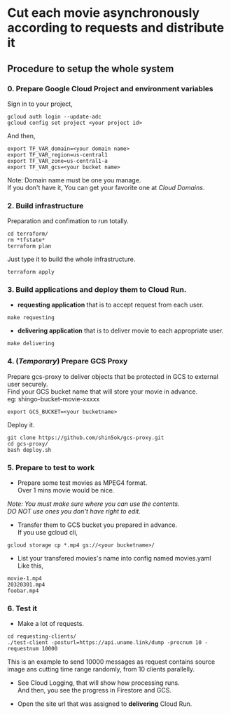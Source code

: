 # Cut each movie asynchronously according to requests and distribute it

## Procedure to setup the whole system
### 0. Prepare Google Cloud Project and environment variables
Sign in to your project,
```
gcloud auth login --update-adc
gcloud config set project <your project id>
```
And then,
```
export TF_VAR_domain=<your domain name>
export TF_VAR_region=us-central1
export TF_VAR_zone=us-central1-a
export TF_VAR_gcs=<your bucket name>
```
Note: Domain name must be one you manage.  
If you don't have it, You can get your favorite one at *Cloud Domains*.

### 2. Build infrastructure
Preparation and confimation to run totally.
```
cd terraform/
rm *tfstate*
terraform plan
```
Just type it to build the whole infrastructure.
```
terraform apply
```

### 3. Build applications and deploy them to Cloud Run.  
- **requesting application** that is to accept request from each user.
```
make requesting
```
- **delivering application** that is to deliver movie to each appropriate user.
```
make delivering
```

### 4. (*Temporary*) Prepare GCS Proxy
Prepare gcs-proxy to deliver objects that be protected in GCS to external user securely.  
Find your GCS bucket name that will store your movie in advance.  
eg: shingo-bucket-movie-xxxxx
```
export GCS_BUCKET=<your bucketname>
```

Deploy it.
```
git clone https://github.com/shin5ok/gcs-proxy.git
cd gcs-proxy/
bash deploy.sh
```

### 5. Prepare to test to work
- Prepare some test movies as MPEG4 format.  
Over 1 mins movie would be nice.  

*Note: You must make sure where you can use the contents.*  
*DO NOT use ones you don't have right to edit.*

- Transfer them to GCS bucket you prepared in advance.   
If you use gcloud cli,
```
gcloud storage cp *.mp4 gs://<your bucketname>/
```

- List your transfered movies's name into config named movies.yaml  
Like this,
```
movie-1.mp4
20320301.mp4
foobar.mp4
```

###  6. Test it
- Make a lot of requests.
```
cd requesting-clients/
./test-client -posturl=https://api.uname.link/dump -procnum 10 -requestnum 10000
```
This is an example to send 10000 messages as request contains source image ans cutting time range randomly, from 10 clients parallelly.


- See Cloud Logging, that will show how processing runs.  
And then, you see the progress in Firestore and GCS.

- Open the site url that was assigned to **delivering** Cloud Run.

